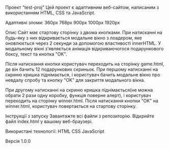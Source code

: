 Проект "test-proj"
Цей проект є адаптивним веб-сайтом, написаним з використанням HTML, CSS та JavaScript.

Адаптивні зломи:
360px
768px
900px
1000px
1920px

Опис
Сайт має стартову сторінку з двома кнопками. При натисканні на будь-яку з них відкривається модальне вікно з лоадером, яке оновлюється через 2 секунди за допомогою властивості innerHTML. У модальному вікні з'являється анімація відкриваючогося подарункового боксу, текст та кнопка "OK".

Після натискання кнопки користувач переходить на сторінку game.html, де він бачить 12 подарункових скриньок. При першому натисканні на скриню кришка піднімається, і користувач бачить модальне вікно про невдалу спробу та кнопку "OK" для закриття модального вікна.

При другому натисканні на скриню кришка піднімається(не можна обрати 2 рази одну коробку, функція поверне алерт), і користувач переходить на сторінку winner.html. Після натискання кнопки "OK" на winner.html, користувач повертається на стартову сторінку.

Інструкції з запуску
Завантажте всі файли з репозиторію.
Відкрийте файл index.html у вашому веб-браузері.

Використані технології:
HTML
CSS
JavaScript

Версія
1.0.0
